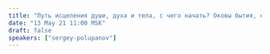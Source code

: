```yaml
---
title: "Путь исцеления души, духа и тела, с чего начать? Оковы бытия, как их распознать? Варианты и пути к выздоровлению (ч.2)"
date: "13 May 21 11:00 MSK"
draft: false
speakers: ["sergey-polupanov"]
---
```


